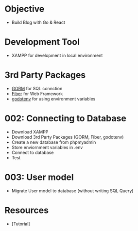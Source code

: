 # Objective
- Build Blog with Go & React


# Development Tool
- XAMPP for development in local environment

# 3rd Party Packages
- [GORM](https://gorm.io/docs/index.html) for SQL connction <code></code>
- [Fiber](https://github.com/gofiber/fiber) for Web Framework
- [godotenv](https://github.com/joho/godotenv) for using environment variables

# 002: Connecting to Database
- Download XAMPP
- Download 3rd Party Packages (GORM, Fiber, godotenv)
- Create a new database from phpmyadmin
- Store enviornment variables in .env
- Connect to database
- Test

# 003: User model 
- Migrate User model to database (without writing SQL Query)

# Resources
- [Tutorial]